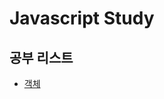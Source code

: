 # Javascript Study

## 공부 리스트

* [객체](https://github.com/eorjs37/javascript_study/tree/master/src/object)
